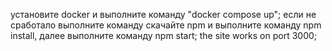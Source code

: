 установите docker и выполните команду "docker compose up";
если не сработало выполните команду скачайте npm и выполните команду npm install, далее выполните команду npm start;
the site works on port 3000;
